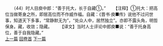 　　（44）时人目庾中郎：“善于托大，长于自藏①。”
　　【注释】①托大：把高位当做寄身之所，即居高位而不作威作福。自藏：《晋书·庾■传》说他不过问世事，知道天下多事，“常静默无为”，“处众人中，居然独立”。亦即不露头角，明哲保身。藏，收敛；隐藏。
　　【译文】当时人士评论中郎庾■说：“善于托身高位，善于自我隐藏。”
<br>[上一篇](08_043) [回卷首](08_000) [下一篇](08_045)
